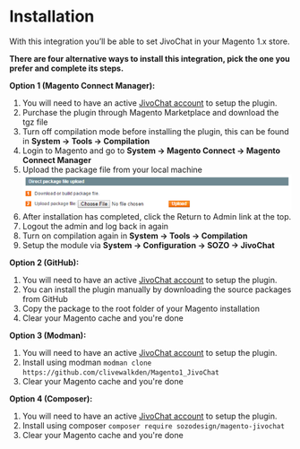 # Installation

With this integration you’ll be able to set JivoChat in your Magento 1.x store.

**There are four alternative ways to install this integration, pick the one you prefer and complete its steps.**

**Option 1 (Magento Connect Manager):**
1. You will need to have an active [JivoChat account](http://bit.ly/magento1-jivochat-signup) to setup the plugin.
1. Purchase the plugin through Magento Marketplace and download the tgz file
1. Turn off compilation mode before installing the plugin, this can be found in **System →  Tools →  Compilation**
1. Login to Magento and go to **System →  Magento Connect →  Magento Connect Manager**
1. Upload the package file from your local machine ![alt text](https://github.com/clivewalkden/Magento1_JivoChat/raw/master/documentation/images/direct-package-file-upload.png "Package file upload") 
1. After installation has completed, click the Return to Admin link at the top.
1. Logout the admin and log back in again
1. Turn on compilation again in **System →  Tools →  Compilation**
1. Setup the module via **System → Configuration →  SOZO → JivoChat**

**Option 2 (GitHub):**
1. You will need to have an active [JivoChat account](http://bit.ly/magento1-jivochat-signup) to setup the plugin.
1. You can install the plugin manually by downloading the source packages from GitHub
1. Copy the package to the root folder of your Magento installation
1. Clear your Magento cache and you're done 

**Option 3 (Modman):**
1. You will need to have an active [JivoChat account](http://bit.ly/magento1-jivochat-signup) to setup the plugin.
1. Install using modman `modman clone https://github.com/clivewalkden/Magento1_JivoChat`
1. Clear your Magento cache and you're done
 
**Option 4 (Composer):**
1. You will need to have an active [JivoChat account](http://bit.ly/magento1-jivochat-signup) to setup the plugin.
1. Install using composer `composer require sozodesign/magento-jivochat`
1. Clear your Magento cache and you're done
